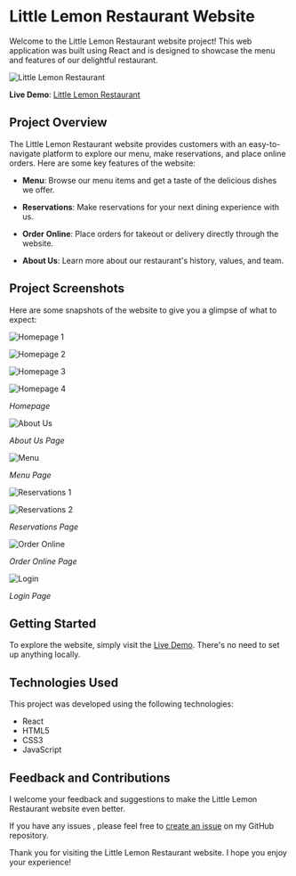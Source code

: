 # Little Lemon Restaurant Website

Welcome to the Little Lemon Restaurant website project! This web application was built using React and is designed to showcase the menu and features of our delightful restaurant.

![Little Lemon Restaurant](./public/images/homepage1.jpg)

**Live Demo**: [Little Lemon Restaurant](https://ak-nobelwolf.github.io/Little-Lemon/)

## Project Overview

The Little Lemon Restaurant website provides customers with an easy-to-navigate platform to explore our menu, make reservations, and place online orders. Here are some key features of the website:

- **Menu**: Browse our menu items and get a taste of the delicious dishes we offer.

- **Reservations**: Make reservations for your next dining experience with us.

- **Order Online**: Place orders for takeout or delivery directly through the website.

- **About Us**: Learn more about our restaurant's history, values, and team.

## Project Screenshots

Here are some snapshots of the website to give you a glimpse of what to expect:

![Homepage 1](./public/images/homepage1.jpg)

![Homepage 2](./public/images/homepage2.jpg)

![Homepage 3](./public/images/homepage3.jpg)

![Homepage 4](./public/images/homepage4.jpg)

*Homepage*

![About Us](./public/images/about.jpg)

*About Us Page*

![Menu](./public/images/menu.jpg)

*Menu Page*

![Reservations 1](./public/images/reservations1.jpg)

![Reservations 2](./public/images/reservations2.jpg)

*Reservations Page*

![Order Online](./public/images/Order-online.jpg)

*Order Online Page*

![Login](./public/images/login.jpg)

*Login Page*

## Getting Started

To explore the website, simply visit the [Live Demo](https://ak-nobelwolf.github.io/Little-Lemon/). There's no need to set up anything locally.

## Technologies Used

This project was developed using the following technologies:

- React
- HTML5
- CSS3
- JavaScript

## Feedback and Contributions

I welcome your feedback and suggestions to make the Little Lemon Restaurant website even better.

If you have any issues , please feel free to [create an issue](https://github.com/Ak-Nobelwolf/Little-Lemon/issues) on my GitHub repository.

Thank you for visiting the Little Lemon Restaurant website. I hope you enjoy your experience!
